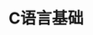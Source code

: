 ---
lang: zh-CN
title: C语言基础
titleTemplate: 数据结构需要掌握的C语言基础
description: 学好C语言，走遍天下都不怕
aside: left
lastUpdated: true
sidebar: false
footer: false
prev:
  text: '第二篇|矩阵代数'
  link: '/study/math/Linear_Algebra/矩阵代数'
next:
  text: '第四篇|向量空间'
  link: '/study/math/Linear_Algebra/向量空间'  
---